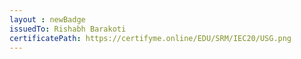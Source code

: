 ```yaml
--- 
layout : newBadge 
issuedTo: Rishabh Barakoti
certificatePath: https://certifyme.online/EDU/SRM/IEC20/USG.png
--- 
```

